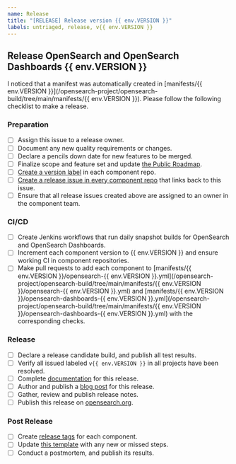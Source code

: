 ```yaml
---
name: Release
title: "[RELEASE] Release version {{ env.VERSION }}"
labels: untriaged, release, v{{ env.VERSION }}
---
```


## Release OpenSearch and OpenSearch Dashboards {{ env.VERSION }}

I noticed that a manifest was automatically created in [manifests/{{ env.VERSION }}](/opensearch-project/opensearch-build/tree/main/manifests/{{ env.VERSION }}). Please follow the following checklist to make a release.

### Preparation

- [ ] Assign this issue to a release owner.
- [ ] Document any new quality requirements or changes.
- [ ] Declare a pencils down date for new features to be merged.
- [ ] Finalize scope and feature set and update [the Public Roadmap](https://github.com/orgs/opensearch-project/projects/1).
- [ ] [Create a version label](https://github.com/opensearch-project/opensearch-plugins/blob/main/META.md#create-or-update-labels-in-all-plugin-repos) in each component repo.
- [ ] [Create a release issue in every component repo](https://github.com/opensearch-project/opensearch-build/blob/main/meta/README.md#create-a-release-issue) that links back to this issue.
- [ ] Ensure that all release issues created above are assigned to an owner in the component team.

### CI/CD

- [ ] Create Jenkins workflows that run daily snapshot builds for OpenSearch and OpenSearch Dashboards. 
- [ ] Increment each component version to {{ env.VERSION }} and ensure working CI in component repositories.
- [ ] Make pull requests to add each component to [manifests/{{ env.VERSION }}/opensearch-{{ env.VERSION }}.yml](/opensearch-project/opensearch-build/tree/main/manifests/{{ env.VERSION }}/opensearch-{{ env.VERSION }}.yml) and [manifests/{{ env.VERSION }}/opensearch-dashboards-{{ env.VERSION }}.yml](/opensearch-project/opensearch-build/tree/main/manifests/{{ env.VERSION }}/opensearch-dashboards-{{ env.VERSION }}.yml) with the corresponding checks.

### Release

- [ ] Declare a release candidate build, and publish all test results.
- [ ] Verify all issued labeled `v{{ env.VERSION }}` in all projects have been resolved.
- [ ] Complete [documentation](https://github.com/opensearch-project/documentation-website) for this release.
- [ ] Author and publish a [blog post](https://github.com/opensearch-project/project-website) for this release.
- [ ] Gather, review and publish release notes.
- [ ] Publish this release on [opensearch.org](https://opensearch.org/downloads.html).

### Post Release

- [ ] Create [release tags](https://github.com/opensearch-project/.github/blob/main/RELEASING.md#tagging) for each component.
- [ ] Update [this template](./release_template.md) with any new or missed steps.
- [ ] Conduct a postmortem, and publish its results.
